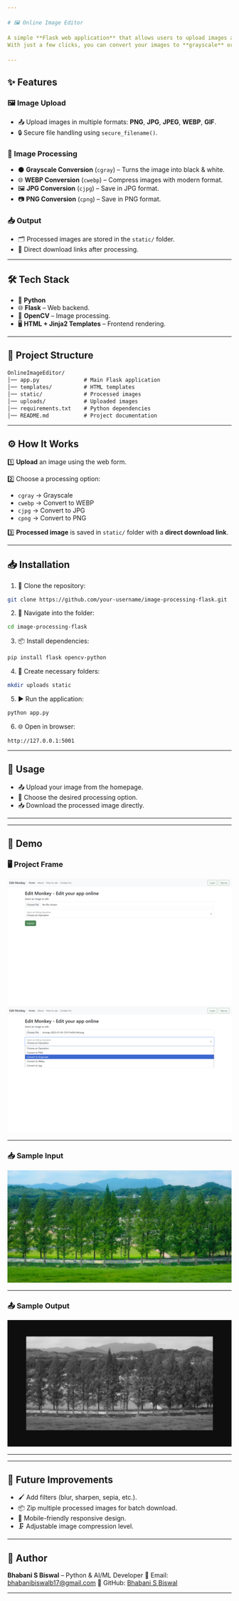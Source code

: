 ```yaml
---

# 🖼️ Online Image Editor

A simple **Flask web application** that allows users to upload images and perform basic processing using **OpenCV**.
With just a few clicks, you can convert your images to **grayscale** or change their format to **PNG**, **JPG**, or **WEBP** — all handled securely.

---
```


## ✨ Features

### 🖼 Image Upload

* 📤 Upload images in multiple formats: **PNG**, **JPG**, **JPEG**, **WEBP**, **GIF**.
* 🔒 Secure file handling using `secure_filename()`.

### 🎨 Image Processing

* ⚫ **Grayscale Conversion** (`cgray`) – Turns the image into black & white.
* 🌐 **WEBP Conversion** (`cwebp`) – Compress images with modern format.
* 🖼 **JPG Conversion** (`cjpg`) – Save in JPG format.
* 📷 **PNG Conversion** (`cpng`) – Save in PNG format.

### 📥 Output

* 🗂 Processed images are stored in the `static/` folder.
* 🔗 Direct download links after processing.

---

## 🛠 Tech Stack

* 🐍 **Python**
* 🌐 **Flask** – Web backend.
* 🎥 **OpenCV** – Image processing.
* 🖥 **HTML + Jinja2 Templates** – Frontend rendering.

---

## 📂 Project Structure

```
OnlineImageEditor/
│── app.py              # Main Flask application
│── templates/          # HTML templates
│── static/             # Processed images
│── uploads/            # Uploaded images
│── requirements.txt    # Python dependencies
│── README.md           # Project documentation
```

---

## ⚙ How It Works

1️⃣ **Upload** an image using the web form.

2️⃣ Choose a processing option:

* `cgray` → Grayscale
* `cwebp` → Convert to WEBP
* `cjpg` → Convert to JPG
* `cpng` → Convert to PNG
 
3️⃣ **Processed image** is saved in `static/` folder with a **direct download link**.

---

## 📥 Installation

1. 📂 Clone the repository:

```bash
git clone https://github.com/your-username/image-processing-flask.git
```

2. 📁 Navigate into the folder:

```bash
cd image-processing-flask
```

3. 📦 Install dependencies:

```bash
pip install flask opencv-python
```

4. 📂 Create necessary folders:

```bash
mkdir uploads static
```

5. ▶ Run the application:

```bash
python app.py
```

6. 🌐 Open in browser:

```
http://127.0.0.1:5001
```

---

## 🚀 Usage

* 📤 Upload your image from the homepage.
* 🎯 Choose the desired processing option.
* 📥 Download the processed image directly.

---

---

## 📸 Demo

### 🖥️ **Project Frame**

![img\_alt](https://github.com/bhabanisbiswal/OnlineImageEditor/blob/de233f492e2a66f9f324d2eae6dbfbf58579924f/project_image1.png)
![img\_alt](https://github.com/bhabanisbiswal/OnlineImageEditor/blob/de233f492e2a66f9f324d2eae6dbfbf58579924f/project_image2.png)

---

### 📥 **Sample Input**

![img\_alt](https://github.com/bhabanisbiswal/OnlineImageEditor/blob/0b834b62827c22585cf1ffb031ac154efaeac4c6/uploads/vlcsnap-2025-01-03-21h17m03s144.png)

---

### 📤 **Sample Output** 

![img\_alt](https://github.com/bhabanisbiswal/OnlineImageEditor/blob/de233f492e2a66f9f324d2eae6dbfbf58579924f/output.png)

---

---

## 🔮 Future Improvements

* 🖌 Add filters (blur, sharpen, sepia, etc.).
* 📦 Zip multiple processed images for batch download.
* 📱 Mobile-friendly responsive design.
* 🗜 Adjustable image compression level.

---

## 👤 Author

**Bhabani S Biswal** – Python & AI/ML Developer
📧 Email: [bhabanibiswalb17@gmail.com](mailto:bhabanibiswalb17@gmail.com)
🔗 GitHub: [Bhabani S Biswal](https://github.com/bhabanisbiswal)

---


